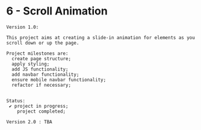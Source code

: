 # 6 - Scroll Animation

    Version 1.0:

    This project aims at creating a slide-in animation for elements as you scroll down or up the page.

    Project milestones are:
      create page structure;
      apply styling;
      add JS functionality;
      add navbar functionality;
      ensure mobile navbar functionality;
      refactor if necessary;


    Status:
     ✔ project in progress;
        project completed;

    Version 2.0 : TBA
